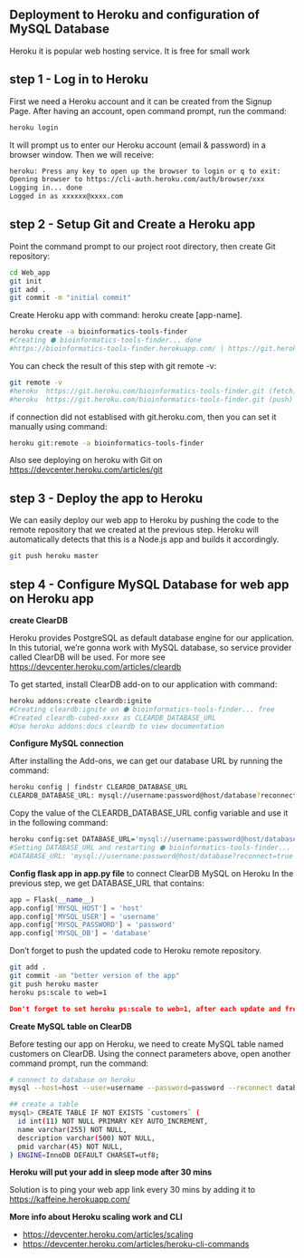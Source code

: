 ## Deployment to Heroku and configuration of MySQL Database

Heroku it is popular web hosting service. It is free for small work

## step 1 - Log in to Heroku

First we need a Heroku account and it can be created from the Signup Page.
After having an account, open command prompt, run the command:

```sh
heroku login
```
It will prompt us to enter our Heroku account (email & password) in a browser window. Then we will receive:

```sh
heroku: Press any key to open up the browser to login or q to exit:
Opening browser to https://cli-auth.heroku.com/auth/browser/xxx
Logging in... done
Logged in as xxxxxx@xxxx.com
```
## step 2 - Setup Git and Create a Heroku app

Point the command prompt to our project root directory, then create Git repository:

```sh
cd Web_app
git init
git add .
git commit -m "initial commit"
```
Create Heroku app with command: heroku create [app-name].

```sh
heroku create -a bioinformatics-tools-finder
#Creating ⬢ bioinformatics-tools-finder... done
#https://bioinformatics-tools-finder.herokuapp.com/ | https://git.heroku.com/bioinformatics-tools-finder.git
```
You can check the result of this step with git remote -v:

```sh
git remote -v
#heroku  https://git.heroku.com/bioinformatics-tools-finder.git (fetch)
#heroku  https://git.heroku.com/bioinformatics-tools-finder.git (push)
```
if connection did not establised with git.heroku.com, then you can set it manually using command:
```sh
heroku git:remote -a bioinformatics-tools-finder
```
Also see deploying on heroku with Git on https://devcenter.heroku.com/articles/git

## step 3 - Deploy the app to Heroku

We can easily deploy our web app to Heroku by pushing the code to the remote repository that we created at the previous step. Heroku will automatically detects that this is a Node.js app and builds it accordingly.

```sh
git push heroku master
```

## step 4 - Configure MySQL Database for web app on Heroku app

**create ClearDB**

Heroku provides PostgreSQL as default database engine for our application. In this tutorial, we’re gonna work with MySQL database, so service provider called ClearDB will be used. For more see https://devcenter.heroku.com/articles/cleardb

To get started, install ClearDB add-on to our application with command:

```sh
heroku addons:create cleardb:ignite
#Creating cleardb:ignite on ⬢ bioinformatics-tools-finder... free
#Created cleardb-cubed-xxxx as CLEARDB_DATABASE_URL
#Use heroku addons:docs cleardb to view documentation
```

**Configure MySQL connection**

After installing the Add-ons, we can get our database URL by running the command:

```sh
heroku config | findstr CLEARDB_DATABASE_URL
CLEARDB_DATABASE_URL: mysql://username:password@host/database?reconnect=true
```
Copy the value of the CLEARDB_DATABASE_URL config variable and use it in the following command:

```sh
heroku config:set DATABASE_URL='mysql://username:password@host/database?reconnect=true'
#Setting DATABASE_URL and restarting ⬢ bioinformatics-tools-finder... done, v6
#DATABASE_URL: 'mysql://username:password@host/database?reconnect=true'
```

**Config flask app in app.py file** to connect ClearDB MySQL on Heroku
In the previous step, we get DATABASE_URL that contains:

```py
app = Flask(__name__)
app.config['MYSQL_HOST'] = 'host'
app.config['MYSQL_USER'] = 'username'
app.config['MYSQL_PASSWORD'] = 'password'
app.config['MYSQL_DB'] = 'database'
```
Don’t forget to push the updated code to Heroku remote repository.
```sh
git add .
git commit -am "better version of the app"
git push heroku master
heroku ps:scale to web=1
```

```json
Don't forget to set heroku ps:scale to web=1, after each update and fresh git push to keep your app free //#f03c15 
```

**Create MySQL table on ClearDB**

Before testing our app on Heroku, we need to create MySQL table named customers on ClearDB. Using the connect parameters above, open another command prompt, run the command:
```sh
# connect to database on heroku
mysql --host=host --user=username --password=password --reconnect database

## create a table
mysql> CREATE TABLE IF NOT EXISTS `customers` (
  id int(11) NOT NULL PRIMARY KEY AUTO_INCREMENT,
  name varchar(255) NOT NULL,
  description varchar(500) NOT NULL,
  pmid varchar(45) NOT NULL,
) ENGINE=InnoDB DEFAULT CHARSET=utf8;
```

**Heroku will put your add in sleep mode after 30 mins**

Solution is to ping your web app link every 30 mins by adding it to https://kaffeine.herokuapp.com/

**More info about Heroku scaling work and CLI**

- https://devcenter.heroku.com/articles/scaling
- https://devcenter.heroku.com/articles/heroku-cli-commands

